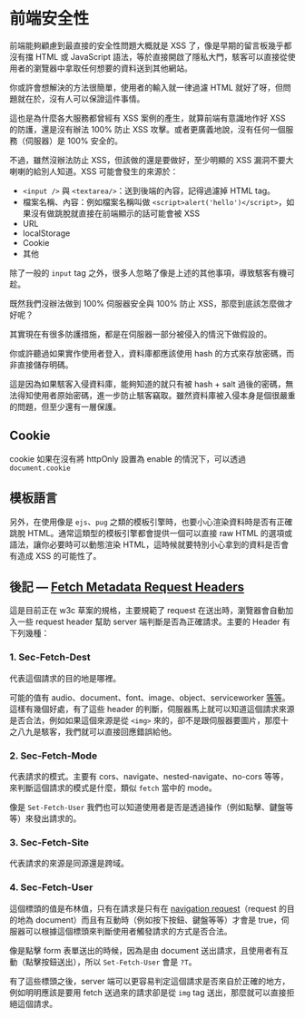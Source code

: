 # 前端安全性

前端能夠顧慮到最直接的安全性問題大概就是 XSS 了，像是早期的留言板幾乎都沒有擋 HTML 或 JavaScript 語法，等於直接開啟了隱私大門，駭客可以直接從使用者的瀏覽器中拿取任何想要的資料送到其他網站。

你或許會想解決的方法很簡單，使用者的輸入就一律過濾 HTML 就好了呀，但問題就在於，沒有人可以保證這件事情。

這也是為什麼各大服務都曾經有 XSS 案例的產生，就算前端有意識地作好 XSS 的防護，還是沒有辦法 100% 防止 XSS 攻擊。或者更廣義地說，沒有任何一個服務（伺服器）是 100% 安全的。

不過，雖然沒辦法防止 XSS，但該做的還是要做好，至少明顯的 XSS 漏洞不要大喇喇的給別人知道。XSS 可能會發生的來源於：

- `<input />` 與 `<textarea/>`：送到後端的內容，記得過濾掉 HTML tag。
- 檔案名稱、內容：例如檔案名稱叫做 `<script>alert('hello')</script>`，如果沒有做跳脫就直接在前端顯示的話可能會被 XSS
- URL
- localStorage
- Cookie
- 其他

除了一般的 `input` tag 之外，很多人忽略了像是上述的其他事項，導致駭客有機可趁。

既然我們沒辦法做到 100% 伺服器安全與 100% 防止 XSS，那麼到底該怎麼做才好呢？

其實現在有很多防護措施，都是在伺服器一部分被侵入的情況下做假設的。

你或許聽過如果實作使用者登入，資料庫都應該使用 hash 的方式來存放密碼，而非直接儲存明碼。

這是因為如果駭客入侵資料庫，能夠知道的就只有被 hash + salt 過後的密碼，無法得知使用者原始密碼，進一步防止駭客竊取。雖然資料庫被入侵本身是個很嚴重的問題，但至少還有一層保護。

## Cookie

cookie 如果在沒有將 httpOnly 設置為 enable 的情況下，可以透過 `document.cookie`

## 模板語言

另外，在使用像是 `ejs`、`pug` 之類的模板引擎時，也要小心渲染資料時是否有正確跳脫 HTML。通常這類型的模板引擎都會提供一個可以直接 raw HTML 的選項或語法，讓你必要時可以動態渲染 HTML，這時候就要特別小心拿到的資料是否會有造成 XSS 的可能性了。

## 後記 — [Fetch Metadata Request Headers](https://w3c.github.io/webappsec-fetch-metadata/)

這是目前正在 w3c 草案的規格，主要規範了 request 在送出時，瀏覽器會自動加入一些 request header 幫助 server 端判斷是否為正確請求。主要的 Header 有下列幾種：

### 1. Sec-Fetch-Dest

代表這個請求的目的地是哪裡。

可能的值有 audio、document、font、image、object、serviceworker [等等](https://mikewest.github.io/sec-metadata/#sec-fetch-dest-header)。這樣有幾個好處，有了這些 header 的判斷，伺服器馬上就可以知道這個請求來源是否合法，例如如果這個來源是從 `<img>` 來的，卻不是跟伺服器要圖片，那麼十之八九是駭客，我們就可以直接回應錯誤給他。

### 2. Sec-Fetch-Mode

代表請求的模式。主要有 cors、navigate、nested-navigate、no-cors 等等，來判斷這個請求的模式是什麼，類似 `fetch` 當中的 mode。

像是 `Set-Fetch-User` 我們也可以知道使用者是否是透過操作（例如點擊、鍵盤等等）來發出請求的。

### 3. Sec-Fetch-Site

代表請求的來源是同源還是跨域。

### 4. Sec-Fetch-User

這個標頭的值是布林值，只有在請求是只有在 [navigation request](https://fetch.spec.whatwg.org/#navigation-request)（request 的目的地為 document）而且有互動時（例如按下按鈕、鍵盤等等）才會是 true，伺服器可以根據這個標頭來判斷使用者觸發請求的方式是否合法。

像是點擊 form 表單送出的時候，因為是由 document 送出請求，且使用者有互動（點擊按鈕送出），所以 `Set-Fetch-User` 會是 `?T`。

有了這些標頭之後，server 端可以更容易判定這個請求是否來自於正確的地方，例如明明應該是要用 fetch 送過來的請求卻是從 `img` tag 送出，那麼就可以直接拒絕這個請求。